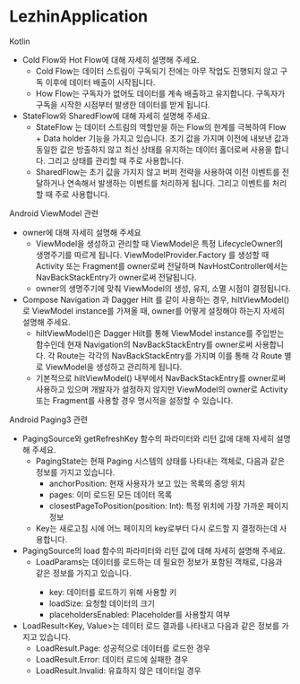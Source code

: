 # LezhinApplication

Kotlin
- Cold Flow와 Hot Flow에 대해 자세히 설명해 주세요.
    - Cold Flow는 데이터 스트림이 구독되기 전에는 아무 작업도 진행되지 않고 구독 이후에 데이터 배출이 시작됩니다.
    - How Flow는 구독자가 없어도 데이터를 계속 배출하고 유지합니다. 구독자가 구독을 시작한 시점부터 발생한 데이터를 받게 됩니다. 
- StateFlow와 SharedFlow에 대해 자세히 설명해 주세요.
    - StateFlow 는 데이터 스트림의 역할만을 하는 Flow의 한계를 극복하여 Flow + Data holder 기능을 가지고 있습니다. 초기 값을 가지며 이전에 내보낸 값과 동일한 값은 방출하지 않고 최신 상태를 유지하는 데이터 홀더로써 사용을 합니다. 그리고 상태를 관리할 때 주로 사용합니다.
    - SharedFlow는 초기 값을 가지지 않고 버퍼 전략을 사용하여 이전 이벤트를 전달하거나 연속해서 발생하는 이벤트를 처리하게 됩니다.  그리고 이벤트를 처리할 때 주로 사용합니다.

Android ViewModel 관련
- owner에 대해 자세히 설명해 주세요
    - ViewModel을 생성하고 관리할 때 ViewModel은 특정 LifecycleOwner의 생명주기를 따르게 됩니다. ViewModelProvider.Factory 를 생성할 때 Activity 또는 Fragment를 owner로써 전달하며 NavHostController에서는 NavBackStackEntry가 owner로써 전달됩니다.
    - owner의 생명주기에 맞춰 ViewModel의 생성, 유지, 소멸 시점이 결정됩니다.
- Compose Navigation 과 Dagger Hilt 를 같이 사용하는 경우, hiltViewModel()로 ViewModel instance를 가져올 때, owner를 어떻게 설정해야 하는지 자세히 설명해 주세요.
    - hiltViewModel()은 Dagger Hilt를 통해 ViewModel instance를 주입받는 함수인데 현재 Navigation의 NavBackStackEntry를 owner로써 사용합니다. 각 Route는 각각의 NavBackStackEntry를 가지며 이를 통해 각 Route 별로 ViewModel을 생성하고 관리하게 됩니다.
    - 기본적으로 hiltViewModel() 내부에서 NavBackStackEntry를 owner로써 사용하고 있으며 개발자가 설정하지 않지만 ViewModel의 owner로 Activity 또는 Fragment를 사용할 경우 명시적을 설정할 수 있습니다.

Android Paging3 관련
- PagingSource와 getRefreshKey 함수의 파라미터와 리턴 값에 대해 자세히 설명해 주세요.
    - PagingState는 현재 Paging 시스템의 상태를 나타내는 객체로, 다음과 같은 정보를 가지고 있습니다.
        - anchorPosition: 현재 사용자가 보고 있는 목록의 중앙 위치
        - pages: 이미 로드된 모든 데이터 목록
        - closestPageToPosition(position: Int): 특정 위치에 가장 가까운 페이지 정보
    - Key는 새로고침 시에 어느 페이지의 key로부터 다시 로드할 지 결정하는데 사용합니다.
- PagingSource의 load 함수의 파라미터와 리턴 값에 대해 자세히 설명해 주세요.
    - LoadParams<Key>는 데이터를 로드하는 데 필요한 정보가 포함된 객채로, 다음과 같은 정보를 가지고 있습니다.
        - key: 데이터를 로드하기 위해 사용할 키
        - loadSize: 요청할 데이터의 크기
        - placeholdersEnabled: Placeholder를 사용할지 여부
- LoadResult<Key, Value>는 데이터 로드 결과를 나타내고 다음과 같은 정보를 가지고 있습니다.
    - LoadResult.Page: 성공적으로 데이터를 로드한 경우
    - LoadResult.Error: 데이터 로드에 실패한 경우
    - LoadResult.Invalid: 유효하지 않은 데이터일 경우
